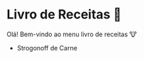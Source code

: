 # Livro de Receitas :book: #

Olá! Bem-vindo ao menu livro de receitas :cow:

- Strogonoff de Carne
